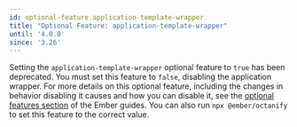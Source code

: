 ```yaml
---
id: optional-feature.application-template-wrapper
title: "Optional Feature: application-template-wrapper"
until: '4.0.0'
since: '3.26'
---
```


Setting the `application-template-wrapper` optional feature to `true` has been
deprecated. You must set this feature to `false`, disabling the application
wrapper. For more details on this optional feature, including the changes in
behavior disabling it causes and how you can disable it, see the
[optional features section](https://guides.emberjs.com/release/configuring-ember/optional-features/#toc_application-template-wrapper)
of the Ember guides. You can also run `npx @ember/octanify` to set this feature
to the correct value.
